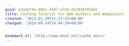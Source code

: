```yaml
---
guid: e3a9ef4a-88bc-4307-a7a5-d2283419160c
title: Caching Tutorial for Web Authors and Webmasters
created: '2013-01-29T11:37:33+00:00'
changed: '2019-09-24T14:44:38+00:00'


bookmark_of: 'http://www.mnot.net/cache_docs/'
---
```




